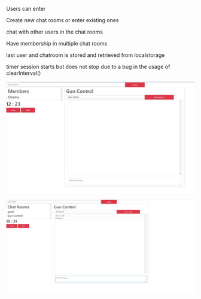 Users can enter

Create new chat rooms or enter existing ones

chat with other users in the chat rooms

Have membership in multiple chat rooms

last user and chatroom is stored and retrieved from localstorage

timer session starts
but does not stop due to a bug in the usage of
clearInterval() 


![alt text](Capture.JPG)


![alt text](Capture2.JPG)

